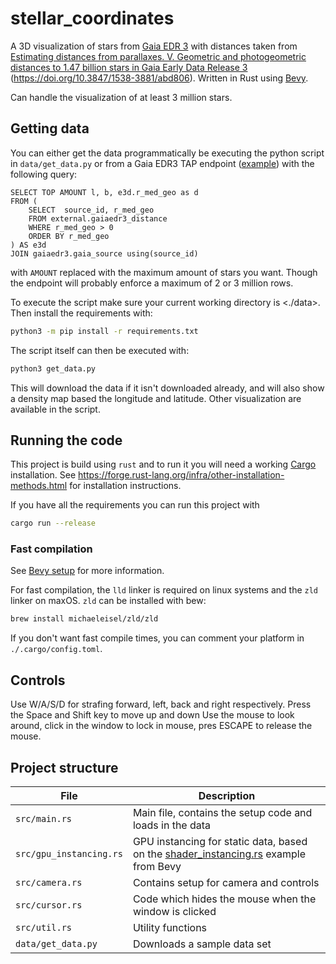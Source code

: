 # stellar_coordinates

A 3D visualization of stars from [Gaia EDR 3](https://gea.esac.esa.int/archive/)
with distances taken from [Estimating distances from parallaxes. V. Geometric and photogeometric distances to 1.47 billion stars in Gaia Early Data Release 3](https://www2.mpia-hd.mpg.de/~calj/gedr3_distances/main.html)
(<https://doi.org/10.3847/1538-3881/abd806>). Written in Rust using [Bevy](https://bevyengine.org/).

Can handle the visualization of at least 3 million stars.

## Getting data

You can either get the data programmatically be executing the python script in `data/get_data.py`
or from a Gaia EDR3 TAP endpoint ([example](https://gaia.ari.uni-heidelberg.de/tap.html))
with the following query:

```adql
SELECT TOP AMOUNT l, b, e3d.r_med_geo as d
FROM (
    SELECT  source_id, r_med_geo
    FROM external.gaiaedr3_distance
    WHERE r_med_geo > 0
    ORDER BY r_med_geo
) AS e3d
JOIN gaiaedr3.gaia_source using(source_id)
```

with `AMOUNT` replaced with the maximum amount of stars you want. Though the
endpoint will probably enforce a maximum of 2 or 3 million rows.

To execute the script make sure your current working directory is <./data>. Then
install the requirements with:

```bash
python3 -m pip install -r requirements.txt
```

 The script itself can then be executed with:

```bash
python3 get_data.py
```

This will download the data if it isn't downloaded already, and will also show a
density map based the longitude and latitude. Other visualization are available
in the script.

## Running the code

This project is build using `rust` and to run it you will need a working [Cargo](https://doc.rust-lang.org/cargo/)
installation. See <https://forge.rust-lang.org/infra/other-installation-methods.html>
for installation instructions.

If you have all the requirements you can run this project with

```bash
cargo run --release
```

### Fast compilation

See [Bevy setup](https://bevyengine.org/learn/book/getting-started/setup/) for
more information.

For fast compilation, the `lld` linker is required on linux systems and the `zld`
linker on maxOS. `zld` can be installed with bew:

```bash
brew install michaeleisel/zld/zld
```

If you don't want fast compile times, you can comment your platform in `./.cargo/config.toml`.

## Controls

Use W/A/S/D for strafing forward, left, back and right respectively.
Press the Space and Shift key to move up and down
Use the mouse to look around, click in the window to lock in mouse, pres ESCAPE
to release the mouse.

## Project structure 

| File                    | Description                                             |
|-------------------------|---------------------------------------------------------|
| `src/main.rs`           | Main file, contains the setup code and loads in the data| 
| `src/gpu_instancing.rs` | GPU instancing for static data, based on the [shader_instancing.rs](https://github.com/bevyengine/bevy/blob/v0.7.0/examples/shader/shader_instancing.rs) example from Bevy  |
| `src/camera.rs`         | Contains setup for camera and controls                  |
| `src/cursor.rs`         | Code which hides the mouse when the window is clicked   |
| `src/util.rs`           | Utility functions                                       |
| `data/get_data.py`      | Downloads a sample data set                             |
